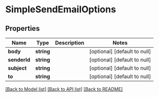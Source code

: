 # SimpleSendEmailOptions

## Properties
Name | Type | Description | Notes
------------ | ------------- | ------------- | -------------
**body** | **string** |  | [optional] [default to null]
**senderId** | **string** |  | [optional] [default to null]
**subject** | **string** |  | [optional] [default to null]
**to** | **string** |  | [optional] [default to null]

[[Back to Model list]](../README.md#documentation-for-models) [[Back to API list]](../README.md#documentation-for-api-endpoints) [[Back to README]](../README.md)



